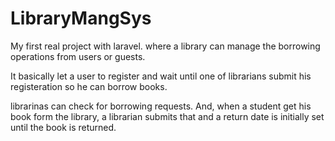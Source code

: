# LibraryMangSys
My first real project with laravel. where a library can manage the borrowing operations from users or guests.

It basically let a user to register and wait until one of librarians submit his registeration so he can borrow books.

librarinas can check for borrowing requests. And, when a student get his book form the library, a librarian submits that and a return date is initially set until the book is returned.
